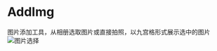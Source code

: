 # AddImg
图片添加工具，从相册选取图片或直接拍照，以九宫格形式展示选中的图片
![图片选择](https://github.com/zhaohuiyuliang/AddImg/static/Screenshot_2016-11-24-13-44-15.png)
